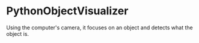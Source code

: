 # PythonObjectVisualizer
Using the computer's camera, it focuses on an object and detects what the object is.
